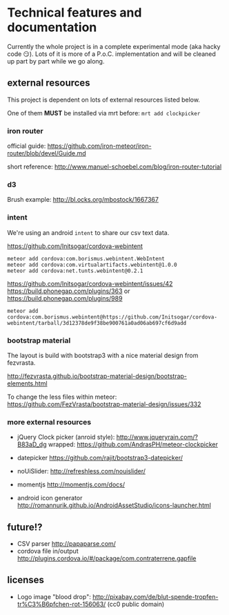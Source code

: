 # Technical features and documentation

Currently the whole project is in a complete experimental mode (aka hacky code :smirk:). Lots of it is more of a P.o.C. implementation and will be cleaned up part by part while we go along.




## external resources

This project is dependent on lots of external resources listed below.


One of them **MUST** be installed via mrt before: `mrt add clockpicker`



### iron router

official guide:
https://github.com/iron-meteor/iron-router/blob/devel/Guide.md

short reference:
http://www.manuel-schoebel.com/blog/iron-router-tutorial


### d3

Brush example: http://bl.ocks.org/mbostock/1667367


### intent

We're using an android `intent` to share our csv text data.

https://github.com/Initsogar/cordova-webintent


```
meteor add cordova:com.borismus.webintent.WebIntent
meteor add cordova:com.virtualartifacts.webintent@1.0.0
meteor add cordova:net.tunts.webintent@0.2.1
```

https://github.com/Initsogar/cordova-webintent/issues/42
https://build.phonegap.com/plugins/363
or
https://build.phonegap.com/plugins/989



`meteor add cordova:com.borismus.webintent@https://github.com/Initsogar/cordova-webintent/tarball/3d12378de9f38be900761a0ad06ab697cf6d9add`



### bootstrap material

The layout is build with bootstrap3 with a nice material design from fezvrasta.

http://fezvrasta.github.io/bootstrap-material-design/bootstrap-elements.html


To change the less files within meteor:
https://github.com/FezVrasta/bootstrap-material-design/issues/332



### more external resources

* jQuery Clock picker (anroid style): http://www.jqueryrain.com/?B83aD_dg
  wrapped: https://github.com/AndrasPH/meteor-clockpicker

* datepicker https://github.com/rajit/bootstrap3-datepicker/

* noUiSlider: http://refreshless.com/nouislider/

* momentjs http://momentjs.com/docs/

* android icon generator http://romannurik.github.io/AndroidAssetStudio/icons-launcher.html



## future!?

* CSV parser http://papaparse.com/
* cordova file in/output http://plugins.cordova.io/#/package/com.contraterrene.gapfile



## licenses

* Logo image "blood drop": http://pixabay.com/de/blut-spende-tropfen-tr%C3%B6pfchen-rot-156063/ (cc0 public domain)
